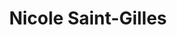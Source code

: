 ---
title: "Nicole Saint-Gilles"
url: /saint-germain-en-laye/nicole-saint-gilles/
shop: vêtements
---